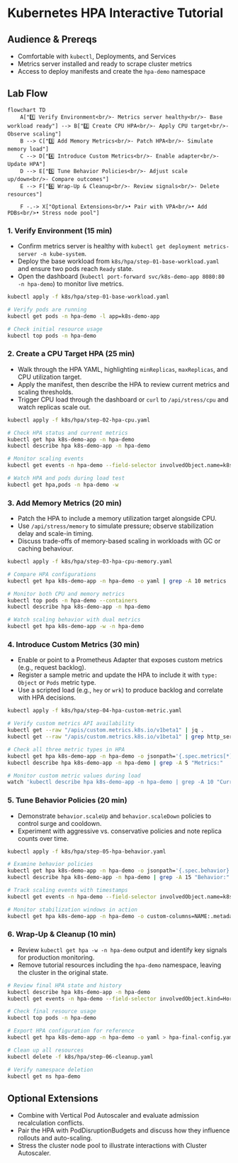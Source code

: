 # Kubernetes HPA Interactive Tutorial

## Audience & Prereqs
- Comfortable with `kubectl`, Deployments, and Services
- Metrics server installed and ready to scrape cluster metrics
- Access to deploy manifests and create the `hpa-demo` namespace

## Lab Flow

```mermaid
flowchart TD
	A["1️⃣ Verify Environment<br/>- Metrics server healthy<br/>- Base workload ready"] --> B["2️⃣ Create CPU HPA<br/>- Apply CPU target<br/>- Observe scaling"]
	B --> C["3️⃣ Add Memory Metrics<br/>- Patch HPA<br/>- Simulate memory load"]
	C --> D["4️⃣ Introduce Custom Metrics<br/>- Enable adapter<br/>- Update HPA"]
	D --> E["5️⃣ Tune Behavior Policies<br/>- Adjust scale up/down<br/>- Compare outcomes"]
	E --> F["6️⃣ Wrap-Up & Cleanup<br/>- Review signals<br/>- Delete resources"]

	F -.-> X["Optional Extensions<br/>• Pair with VPA<br/>• Add PDBs<br/>• Stress node pool"]
```

### 1. Verify Environment (15 min)
- Confirm metrics server is healthy with `kubectl get deployment metrics-server -n kube-system`.
- Deploy the base workload from `k8s/hpa/step-01-base-workload.yaml` and ensure two pods reach `Ready` state.
- Open the dashboard (`kubectl port-forward svc/k8s-demo-app 8080:80 -n hpa-demo`) to monitor live metrics.

```bash
kubectl apply -f k8s/hpa/step-01-base-workload.yaml

# Verify pods are running
kubectl get pods -n hpa-demo -l app=k8s-demo-app

# Check initial resource usage
kubectl top pods -n hpa-demo
```

### 2. Create a CPU Target HPA (25 min)
- Walk through the HPA YAML, highlighting `minReplicas`, `maxReplicas`, and CPU utilization target.
- Apply the manifest, then describe the HPA to review current metrics and scaling thresholds.
- Trigger CPU load through the dashboard or `curl` to `/api/stress/cpu` and watch replicas scale out.

```bash
kubectl apply -f k8s/hpa/step-02-hpa-cpu.yaml

# Check HPA status and current metrics
kubectl get hpa k8s-demo-app -n hpa-demo
kubectl describe hpa k8s-demo-app -n hpa-demo

# Monitor scaling events
kubectl get events -n hpa-demo --field-selector involvedObject.name=k8s-demo-app

# Watch HPA and pods during load test
kubectl get hpa,pods -n hpa-demo -w
```

### 3. Add Memory Metrics (20 min)
- Patch the HPA to include a memory utilization target alongside CPU.
- Use `/api/stress/memory` to simulate pressure; observe stabilization delay and scale-in timing.
- Discuss trade-offs of memory-based scaling in workloads with GC or caching behaviour.

```bash
kubectl apply -f k8s/hpa/step-03-hpa-cpu-memory.yaml

# Compare HPA configurations
kubectl get hpa k8s-demo-app -n hpa-demo -o yaml | grep -A 10 metrics

# Monitor both CPU and memory metrics
kubectl top pods -n hpa-demo --containers
kubectl describe hpa k8s-demo-app -n hpa-demo

# Watch scaling behavior with dual metrics
kubectl get hpa k8s-demo-app -w -n hpa-demo
```

### 4. Introduce Custom Metrics (30 min)
- Enable or point to a Prometheus Adapter that exposes custom metrics (e.g., request backlog).
- Register a sample metric and update the HPA to include it with `type: Object` or `Pods` metric type.
- Use a scripted load (e.g., `hey` or `wrk`) to produce backlog and correlate with HPA decisions.

```bash
kubectl apply -f k8s/hpa/step-04-hpa-custom-metric.yaml

# Verify custom metrics API availability
kubectl get --raw "/apis/custom.metrics.k8s.io/v1beta1" | jq .
kubectl get --raw "/apis/custom.metrics.k8s.io/v1beta1" | grep http_server_active_requests

# Check all three metric types in HPA
kubectl get hpa k8s-demo-app -n hpa-demo -o jsonpath='{.spec.metrics[*].type}'
kubectl describe hpa k8s-demo-app -n hpa-demo | grep -A 5 "Metrics:"

# Monitor custom metric values during load
watch 'kubectl describe hpa k8s-demo-app -n hpa-demo | grep -A 10 "Current metrics"'
```

### 5. Tune Behavior Policies (20 min)
- Demonstrate `behavior.scaleUp` and `behavior.scaleDown` policies to control surge and cooldown.
- Experiment with aggressive vs. conservative policies and note replica counts over time.

```bash
kubectl apply -f k8s/hpa/step-05-hpa-behavior.yaml

# Examine behavior policies
kubectl get hpa k8s-demo-app -n hpa-demo -o jsonpath='{.spec.behavior}' | jq .
kubectl describe hpa k8s-demo-app -n hpa-demo | grep -A 15 "Behavior:"

# Track scaling events with timestamps
kubectl get events -n hpa-demo --field-selector involvedObject.name=k8s-demo-app --sort-by='.firstTimestamp'

# Monitor stabilization windows in action
kubectl get hpa k8s-demo-app -n hpa-demo -o custom-columns=NAME:.metadata.name,REPLICAS:.status.currentReplicas,TARGETS:.status.currentMetrics[*].resource.current.averageUtilization -w
```

### 6. Wrap-Up & Cleanup (10 min)
- Review `kubectl get hpa -w -n hpa-demo` output and identify key signals for production monitoring.
- Remove tutorial resources including the `hpa-demo` namespace, leaving the cluster in the original state.

```bash
# Review final HPA state and history
kubectl describe hpa k8s-demo-app -n hpa-demo
kubectl get events -n hpa-demo --field-selector involvedObject.kind=HorizontalPodAutoscaler

# Check final resource usage
kubectl top pods -n hpa-demo

# Export HPA configuration for reference
kubectl get hpa k8s-demo-app -n hpa-demo -o yaml > hpa-final-config.yaml

# Clean up all resources
kubectl delete -f k8s/hpa/step-06-cleanup.yaml

# Verify namespace deletion
kubectl get ns hpa-demo
```

## Optional Extensions
- Combine with Vertical Pod Autoscaler and evaluate admission recalculation conflicts.
- Pair the HPA with PodDisruptionBudgets and discuss how they influence rollouts and auto-scaling.
- Stress the cluster node pool to illustrate interactions with Cluster Autoscaler.
